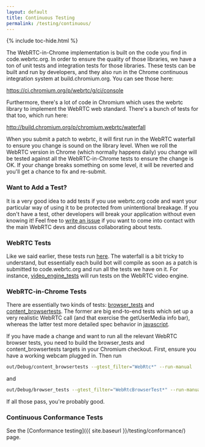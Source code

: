 ```yaml
---
layout: default
title: Continuous Testing
permalink: /testing/continuous/
---
```



{% include toc-hide.html %}


The WebRTC-in-Chrome implementation is built on the code you find in
code.webrtc.org. In order to ensure the quality of those libraries, we have a ton of unit tests
and integration tests for those libraries. These tests can be built and run by
developers, and they also run in the Chrome continuous integration system at
build.chromium.org. You can see those here:

<https://ci.chromium.org/p/webrtc/g/ci/console>

Furthermore, there's a lot of code in Chromium which uses the webrtc library to 
implement the WebRTC web standard. There's a bunch of tests for that too, which run here:

<http://build.chromium.org/p/chromium.webrtc/waterfall>

When you submit a patch to webrtc, it will first run in the
WebRTC waterfall to ensure you change is sound on the library level.
When we roll the WebRTC version in Chrome (which normally happens daily) 
you change will be tested against all the WebRTC-in-Chrome tests to ensure the
change is OK. If your change breaks something on some level, it will be reverted 
and you'll get a chance to fix and re-submit.


### Want to Add a Test?

It is a very good idea to add tests if you use webrtc.org code and want your
particular way of using it to be protected from unintentional breakage. If you
don't have a test, other developers will break your application without even
knowing it! Feel free to [write an issue][1] if you want to come into contact
with the main WebRTC devs and discuss collaborating about tests.


### WebRTC Tests

Like we said earlier, these tests run [here][2]. The waterfall is a bit tricky
to understand, but essentially each build bot will compile as soon as a patch
is submitted to code.webrtc.org and run all the tests we have on it. For
instance, [video_engine_tests][3] will run tests on the WebRTC video engine.


### WebRTC-in-Chrome Tests

There are essentially two kinds of tests: [browser_tests][4] and
[content_browsertests][5]. The former are big end-to-end tests which set up a
very realistic WebRTC call (and that exercise the getUserMedia info bar),
whereas the latter test more detailed spec behavior in [javascript][6].

If you have made a change and want to run all the relevant WebRTC browser
tests, you need to build the browser_tests and content_browsertests targets in
your Chromium checkout. First, ensure you have a working webcam plugged in.
Then run

~~~~~ bash
out/Debug/content_browsertests --gtest_filter="WebRtc*" --run-manual
~~~~~

and

~~~~~ bash
out/Debug/browser_tests --gtest_filter="WebRtcBrowserTest*" --run-manual
~~~~~

If all those pass, you're probably good.


### Continuous Conformance Tests

See the [Conformance testing]({{ site.baseurl }}/testing/conformance/) page.


[1]: http://bugs.webrtc.org
[2]: https://ci.chromium.org/p/webrtc/g/ci/console
[3]: https://webrtc.googlesource.com/src/+/master/BUILD.gn#568
[4]: https://cs.chromium.org/chromium/src/chrome/browser/media/webrtc/webrtc_browsertest.cc
[5]: https://cs.chromium.org/chromium/src/content/browser/webrtc/webrtc_browsertest.cc
[6]: https://code.google.com/p/chromium/codesearch#chromium/src/content/test/data/media/peerconnection-call.html&q=peerconn&sq=package:chromium&l=1
